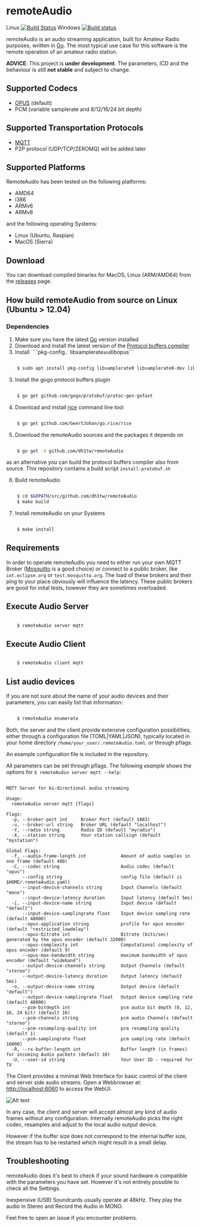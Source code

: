 # remoteAudio
Linux [![Build Status](https://travis-ci.org/dh1tw/remoteAudio.svg?branch=master)](https://travis-ci.org/dh1tw/remoteAudio)
Windows [![Build status](https://ci.appveyor.com/api/projects/status/it6077sklplhgkyf?svg=true)](https://ci.appveyor.com/project/dh1tw/remoteaudio)


remoteAudio is an audio streaming application, built for Amateur Radio purposes,
written in [Go](1). The most typical use case for this software is the remote
operation of an amateur radio station.

**ADVICE**: This project is **under development**. The parameters, ICD and the
behaviour is still **not stable** and subject to change.

## Supported Codecs

- [OPUS](2) (default)
- PCM (variable samplerate and 8/12/16/24 bit depth)

## Supported Transportation Protocols

- [MQTT](3)
- P2P protocol (UDP/TCP/ZEROMQ) will be added later

## Supported Platforms

RemoteAudio has been tested on the following platforms:

- AMD64
- i386
- ARMv6
- ARMv8

and the following operating Systems:

- Linux (Ubuntu, Raspian)
- MacOS (Sierra)

## Download

You can download compiled binaries for MacOS, Linux (ARM/AMD64) from the
[releases][8] page.

## How build remoteAudio from source on Linux (Ubuntu > 12.04)

### Dependencies

1. Make sure you have the latest [Go][5] version installed 
2. Download and install the latest version of the [Protocol buffers compiler][6]
3. Install ````pkg-config```, ```libsamplerate``` and ```libopus```

```bash

    $ sudo apt install pkg-config libsamplerate0 libsamplerate0-dev libopusfile-dev libopus-dev libportaudio2 portaudio19-dev

```

3. Install the gogo protocol buffers plugin

```bash

    $ go get github.com/gogo/protobuf/protoc-gen-gofast

```

4. Download and install [rice][7] command line tool

```bash

    $ go get github.com/GeertJohan/go.rice/rice

```


5. Download the remoteAudio sources and the packages it depends on

```bash

    $ go get -d github.com/dh1tw/remoteAudio

```

as an alternative you can build the protocol buffers compiler also from
source. This repository contains a build script ```install-protobuf.sh```

6. Build remoteAudio

```bash

    $ cd $GOPATH/src/github.com/dh1tw/remoteAudio
    $ make build

```

7. Install remoteAudio on your Systems

```bash

    $ make install

```

## Requirements

In order to operate remoteAudio you need to either run your own MQTT Broker
([Mosquitto](4) is a good choice) or connect to a public broker, like
`iot.eclipse.org` or `test.mosquitto.org`. The load of these brokers
and their ping to your place obviously will influence the latency. These public
brokers are good for inital tests, however they are sometimes overloaded.

## Execute Audio Server

```bash

    $ remoteAudio server mqtt

```

## Execute Audio Client

```bash

    $ remoteAudio client mqtt

```

## List audio devices
If you are not sure about the name of your audio devices and their parameters,
you can easily list that information:

```bash

    $ remoteAudio enumerate

```


Both, the server and the client provide extensive configuration possibilities,
either through a configuration file (TOML|YAML|JSON), typically located in
your home directory `/home/your_user/.remoteAudio.toml`. or through pflags.

An example configuration file is included in the repository.

All parameters can be set through pflags. The following *example* shows the
options for ```$ remoteAudio server mqtt --help```:

```

MQTT Server for bi-directional audio streaming

Usage:
  remoteAudio server mqtt [flags]

Flags:
  -p, --broker-port int     Broker Port (default 1883)
  -u, --broker-url string   Broker URL (default "localhost")
  -Y, --radio string        Radio ID (default "myradio")
  -X, --station string      Your station callsign (default "mystation")

Global Flags:
  -f, --audio-frame-length int             Amount of audio samples in one frame (default 480)
  -C, --codec string                       Audio codec (default "opus")
      --config string                      config file (default is $HOME/.remoteAudio.yaml)
      --input-device-channels string       Input Channels (default "mono")
      --input-device-latency duration      Input latency (default 5ms)
  -i, --input-device-name string           Input device (default "default")
      --input-device-samplingrate float    Input device sampling rate (default 48000)
      --opus-application string            profile for opus encoder (default "restricted_lowdelay")
      --opus-bitrate int                   Bitrate (bits/sec) generated by the opus encoder (default 32000)
      --opus-complexity int                Computational complexity of opus encoder (default 9)
      --opus-max-bandwidth string          maximum bandwidth of opus encoder (default "wideband")
      --output-device-channels string      Output Channels (default "stereo")
      --output-device-latency duration     Output latency (default 5ms)
  -o, --output-device-name string          Output device (default "default")
      --output-device-samplingrate float   Output device sampling rate (default 48000)
      --pcm-bitdepth int                   pcm audio bit depth (8, 12, 16, 24 bit) (default 16)
      --pcm-channels string                pcm audio Channels (default "stereo")
      --pcm-resampling-quality int         pcm resampling quality (default 1)
      --pcm-samplingrate float             pcm sampling rate (default 16000)
  -R, --rx-buffer-length int               Buffer length (in frames) for incoming Audio packets (default 10)
  -U, --user-id string                     Your User ID - required for TX

```

The Client provides a minimal Web Interface for basic control of the
client and server side audio streams. Open a Webbrowser at:
[http://localhost:6060](https://localhost:6060) to access the WebUI.

![Alt text](ScreenshotWebUI.png?raw=true "Screenshot remoteAudio WebUI")

In any case, the client and server will accept almost any kind of audio frames
without any configuration. Internally remoteAudio picks the right codec,
resamples and adjust to the local audio output device.

However if the buffer size does not correspond to the internal buffer size,
the stream has to be restarted which might result in a small delay.

## Troubleshooting

remoteAudio does it's best to check if your sound hardware is compatible with
the parameters you have set. However it's not entirely possible to check all
the Settings.

Inexpensive (USB) Soundcards usually operate at 48kHz. They play the audio in
Stereo and Record the Audio in MONO.

Feel free to open an issue if you encounter problems.


[1]:https://golang.org
[2]:http://opus-codec.org
[3]:http://mqtt.org
[4]:https://mosquitto.org
[5]:https://golang.org/dl
[6]:https://github.com/google/protobuf/releases
[7]:https://github.com/GeertJohan/go.rice/rice
[8]:https://github.com/dh1tw/remoteAudio/releases
